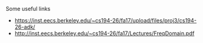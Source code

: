 Some useful links
- https://inst.eecs.berkeley.edu/~cs194-26/fa17/upload/files/proj3/cs194-26-adk/
- http://inst.eecs.berkeley.edu/~cs194-26/fa17/Lectures/FreqDomain.pdf